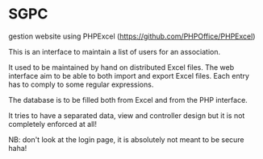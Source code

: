 # SGPC
gestion website using PHPExcel (https://github.com/PHPOffice/PHPExcel)

This is an interface to maintain a list of users for an association.

It used to be maintained by hand on distributed Excel files. The web interface aim to be able to both import and export
Excel files. Each entry has to comply to some regular expressions.

The database is to be filled both from Excel and from the PHP interface.

It tries to have a separated data, view and controller design but it is not completely enforced at all!

NB: don't look at the login page, it is absolutely not meant to be secure haha!
